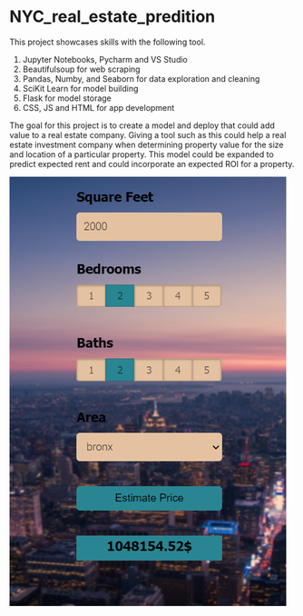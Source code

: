 # NYC_real_estate_predition
This project showcases skills with the following tool.

1. Jupyter Notebooks, Pycharm and VS Studio
2. Beautifulsoup for web scraping
3. Pandas, Numby, and Seaborn for data exploration and cleaning
4. SciKit Learn for model building
5. Flask for model storage
6. CSS, JS and HTML for app development

The goal for this project is to create a model and deploy that could add value to a real estate company. Giving a tool such as this could help a real estate investment company when determining property value for the size and location of a particular property. This model could be expanded to predict expected rent and could incorporate an expected ROI for a property.

![alt text](https://github.com/DylanHallahan/NYC_real_estate_predition/blob/main/Screenshot%202020-11-04%20122731.png)
